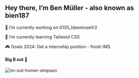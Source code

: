 ## Hey there, I’m Ben Müller - also known as bien187

🔭 I’m currently working on 0130_IdeeninselV2

🌱 I’m currently learning Tailwind CSS

🎮 Goals 2024: Get a internship position - finish IMS

#### Big B out 👋


![im-out-homer-simpson](https://github.com/bien187/bien187/assets/111043950/90591147-1bd7-4d2d-97ec-cf7bfd06a81e)

